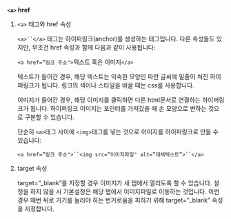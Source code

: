 **`<a>`    href**

1. `<a>` 태그와 href 속성
    
    `<a>``</a>` 태그는 하이퍼링크(anchor)를 생성하는 태그입니다. 다른 속성들도 있지만, 무조건 href 속성과 함께 다음과 같이 사용됩니다:
    
    `<a href=”링크 주소">`텍스트 혹은 이미지`</a>`
    
    텍스트가 들어간 경우, 해당 텍스트는 익숙한 모양인 파란 글씨에 밑줄이 쳐진 하이퍼링크가 됩니다. 링크의 색이나 스타일을 바꿀 때는 css를 사용합니다.
    
    이미지가 들어간 경우, 해당 이미지를 클릭하면 다른 html문서로 연결하는 하이퍼링크가 됩니다. 하이퍼링크 이미지는 포인터를 가져갔을 때 손 모양으로 변하는 것으로 구분할 수 있습니다.
    
    단순히 `<a>`태그 사이에 `<img>`태그를 넣는 것으로 이미지를 하이퍼링크로 만들 수 있습니다:
    
    `<a href=”링크 주소">``<img src=”이미지파일" alt=”대체텍스트”>``</a>`
    

1. target 속성
    
    target=”_blank”를 지정할 경우 이미지가 새 탭에서 열리도록 할 수 있습니다. 설정을 하지 않을 시 기본설정은 해당 탭에서 이미지파일로 이동하는 것입니다. 이런 경우 매번 뒤로 가기를 눌러야 하는 번거로움을 피하기 위해 target=”_blank” 속성을 지정합니다.